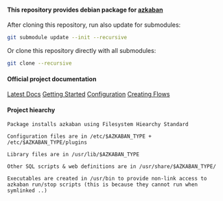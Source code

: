 #### This repository provides debian package for [azkaban](https://github.com/azkaban/azkaban)

After cloning this repository, run also update for submodules:
```bash
git submodule update --init --recursive
```

Or clone this repository directly with all submodules:
```bash
git clone --recursive
```

#### Official project documentation
[Latest Docs](http://azkaban.github.io/azkaban/docs/latest/)
[Getting Started](http://azkaban.github.io/azkaban/docs/latest/#getting-started)
[Configuration](http://azkaban.github.io/azkaban/docs/latest/#configuration)
[Creating Flows](http://azkaban.github.io/azkaban/docs/latest/#creating-flows)

#### Project hiearchy

    Package installs azkaban using Filesystem Hiearchy Standard
    
    Configuration files are in /etc/$AZKABAN_TYPE + /etc/$AZKABAN_TYPE/plugins
    
    Library files are in /usr/lib/$AZKABAN_TYPE
    
    Other SQL scripts & web definitions are in /usr/share/$AZKABAN_TYPE/
    
    Executables are created in /usr/bin to provide non-link access to azkaban run/stop scripts (this is because they cannot run when symlinked ..)